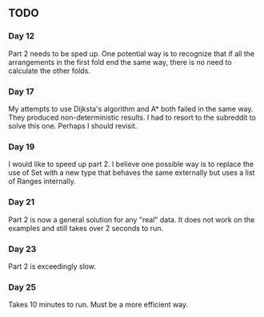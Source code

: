 ## TODO

### Day 12

Part 2 needs to be sped up. One potential way is to recognize that if all the arrangements in the first fold end the same way, there is no need to calculate the other folds.

### Day 17

My attempts to use Dijksta's algorithm and A* both failed in the same way. They produced non-deterministic results. I had to resort to the subreddit to solve this one. Perhaps I should revisit.

### Day 19

I would like to speed up part 2. I believe one possible way is to replace the use of Set with a new type that behaves the same externally but uses a list of Ranges internally.

### Day 21

Part 2 is now a general solution for any "real" data. It does not work on the examples and still takes over 2 seconds to run.

### Day 23

Part 2 is exceedingly slow.

### Day 25

Takes 10 minutes to run. Must be a more efficient way.